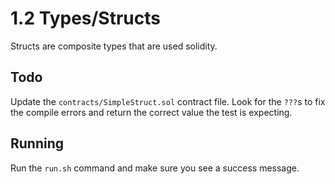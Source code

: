# 1.2 Types/Structs

Structs are composite types that are used solidity.

## Todo

Update the `contracts/SimpleStruct.sol` contract file.  Look for the `???`s to fix the compile errors and return the 
correct value the test is expecting.



## Running
Run the `run.sh` command and make sure you see a success message.  
